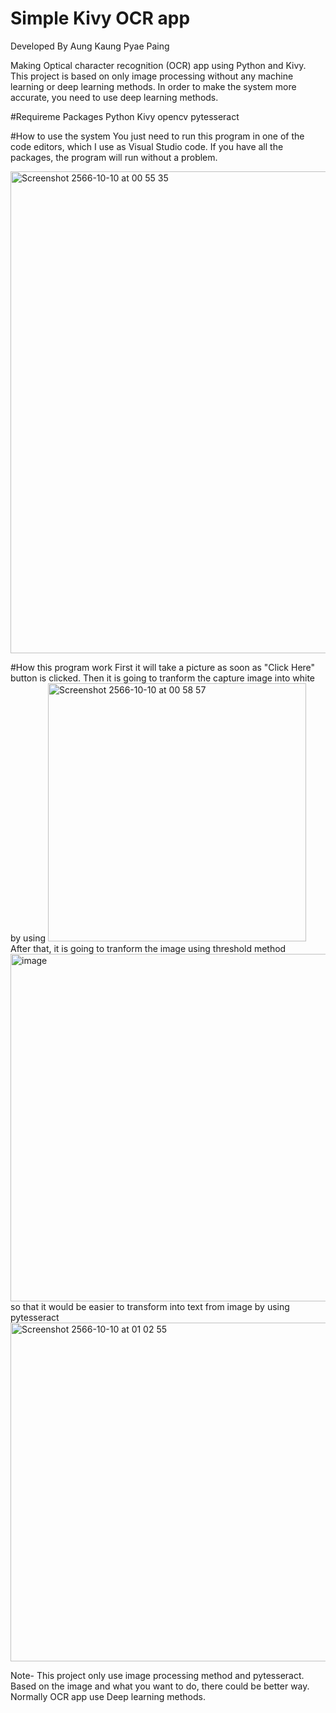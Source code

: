 # Simple Kivy OCR app

Developed By Aung Kaung Pyae Paing

Making Optical character recognition (OCR) app using Python and Kivy. This project is based on only image processing without any machine learning or deep learning methods. In order to make the system more accurate, you need to use deep learning methods.

#Requireme Packages
Python
Kivy
opencv
pytesseract

#How to use the system
You just need to run this program in one of the code editors, which I use as Visual Studio code. If you have all the packages, the program will run without a problem.

<img width="771" alt="Screenshot 2566-10-10 at 00 55 35" src="https://github.com/aungkaungpyaepaing/Kivy-OCR-app/assets/88584127/0409419a-31cf-496e-8e18-f1d24f350682">

#How this program work
First it will take a picture as soon as "Click Here" button is clicked. Then it is going to tranform the capture image into white by using <img width="413" alt="Screenshot 2566-10-10 at 00 58 57" src="https://github.com/aungkaungpyaepaing/Kivy-OCR-app/assets/88584127/42429168-00f6-4662-836f-586ee5188856">
After that, it is going to tranform the image using threshold method <img width="556" alt="image" src="https://github.com/aungkaungpyaepaing/Kivy-OCR-app/assets/88584127/d1732fd0-ddcb-474c-8017-03c426172637"> so that it would be easier to transform into text from image by using pytesseract <img width="542" alt="Screenshot 2566-10-10 at 01 02 55" src="https://github.com/aungkaungpyaepaing/Kivy-OCR-app/assets/88584127/1d155c0f-af31-40b3-94f5-70e44c84ec31">

Note- This project only use image processing method and pytesseract. Based on the image and what you want to do, there could be better way. Normally OCR app use Deep learning methods.
